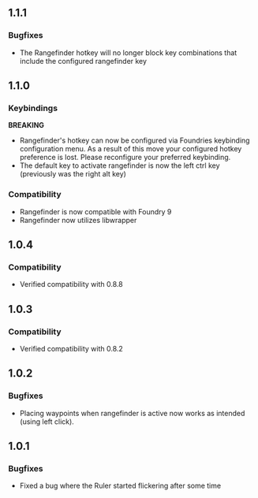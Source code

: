 ## 1.1.1
### Bugfixes
- The Rangefinder hotkey will no longer block key combinations that include the configured rangefinder key


## 1.1.0
### Keybindings
**BREAKING**
- Rangefinder's hotkey can now be configured via Foundries keybinding configuration menu. As a result of this move your configured hotkey preference is lost. Please reconfigure your preferred keybinding.
- The default key to activate rangefinder is now the left ctrl key (previously was the right alt key)

### Compatibility
- Rangefinder is now compatible with Foundry 9
- Rangefinder now utilizes libwrapper

## 1.0.4
### Compatibility
- Verified compatibility with 0.8.8


## 1.0.3
### Compatibility
- Verified compatibility with 0.8.2


## 1.0.2
### Bugfixes
- Placing waypoints when rangefinder is active now works as intended (using left click).


## 1.0.1
### Bugfixes
- Fixed a bug where the Ruler started flickering after some time
